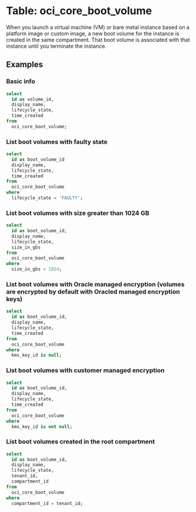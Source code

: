 # Table: oci_core_boot_volume

When you launch a virtual machine (VM) or bare metal instance based on a platform image or custom image, a new boot volume for the instance is created in the same compartment. That boot volume is associated with that instance until you terminate the instance.

## Examples

### Basic info

```sql
select
  id as volume_id,
  display_name,
  lifecycle_state,
  time_created
from
  oci_core_boot_volume;
```

### List boot volumes with faulty state

```sql
select
  id as boot_volume_id
  display_name,
  lifecycle_state,
  time_created
from
  oci_core_boot_volume
where
  lifecycle_state = 'FAULTY';
```

### List boot volumes with size greater than 1024 GB

```sql
select
  id as boot_volume_id,
  display_name,
  lifecycle_state,
  size_in_gbs
from
  oci_core_boot_volume
where
  size_in_gbs > 1024;
```

### List boot volumes with Oracle managed encryption (volumes are encrypted by default with Oracled managed encryption keys)

```sql
select
  id as boot_volume_id,
  display_name,
  lifecycle_state,
  time_created
from
  oci_core_boot_volume
where
  kms_key_id is null;
```

### List boot volumes with customer managed encryption

```sql
select
  id as boot_volume_id,
  display_name,
  lifecycle_state,
  time_created
from
  oci_core_boot_volume
where
  kms_key_id is not null;
```

### List boot volumes created in the root compartment

```sql
select
  id as boot_volume_id,
  display_name,
  lifecycle_state,
  tenant_id,
  compartment_id
from
  oci_core_boot_volume
where
  compartment_id = tenant_id;
```
